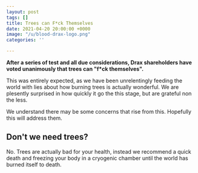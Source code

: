 ```yaml
---
layout: post
tags: []
title: Trees can F*ck Themselves
date: 2021-04-20 20:00:00 +0000
image: "/u/blood-drax-logo.png"
categories: ''

---
```

**After a series of test and all due considerations, Drax shareholders have voted unanimously that trees can "f*ck themselves".**

This was entirely expected, as we have been unrelentingly feeding the world with lies about how burning trees is actually wonderful. We are plesently surprised in how quickly it go the this stage, but are grateful non the less.

We understand there may be some concerns that rise from this. Hopefully this will address them.

## Don't we need trees?

No. Trees are actually bad for your health, instead we recommend a quick death and freezing your body in a cryogenic chamber until the world has burned itself to death.